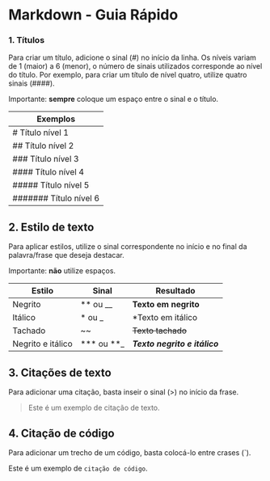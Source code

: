 # Markdown - Guia Rápido

### 1. Títulos
Para criar um título, adicione o sinal (#) no início da linha. Os níveis variam de 1 (maior) a 6 (menor), o número de sinais utilizados corresponde ao nível do título. Por exemplo, para criar um título de nível quatro, utilize quatro sinais (####).

Importante: **sempre** coloque um espaço entre o sinal e o título.

| Exemplos |
| ------------- | 
| # Título nível 1  | 
| ## Título nível 2  | 
| ### Título nível 3  | 
| #### Título nível 4  | 
| ##### Título nível 5  | 
| ####### Título nível 6  | 

## 2. Estilo de texto
Para aplicar estilos, utilize o sinal correspondente no início e no final da palavra/frase que deseja destacar.

Importante: **não** utilize espaços. 

| Estilo | Sinal | Resultado |
| ------ | ------ | ------ |
| Negrito | ** ou __ | **Texto em negrito** |
| Itálico | * ou _ | *Texto em itálico | 
| Tachado | ~~ | ~~Texto tachado~~ | 
| Negrito e itálico | *** ou **_ | **_Texto negrito e itálico_** | 

## 3. Citações de texto
Para adicionar uma citação, basta inseir o sinal (>) no início da frase. 
> Este é um exemplo de citação de texto.

## 4. Citação de código
Para adicionar um trecho de um código, basta colocá-lo entre crases (`).

Este é um exemplo de `citação de código`. 

